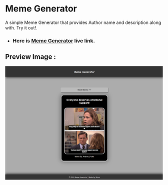 # Meme Generator
A simple Meme Generator that provides Author name and description along with. Try it out!.

- ### Here is [Meme Generator](https://memegeneratorbash.netlify.app/) live link.

## Preview Image :

<p align="center">
    <img src="./image/image.png" />
</p>
